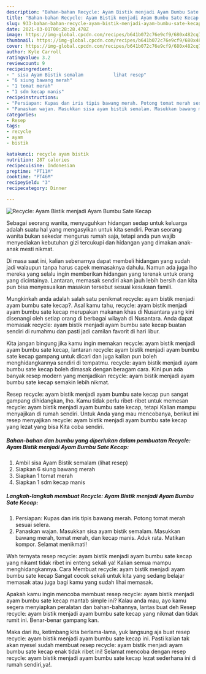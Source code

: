 ```yaml
---
description: "Bahan-bahan Recycle: Ayam Bistik menjadi Ayam Bumbu Sate Kecap yang nikmat Untuk Jualan"
title: "Bahan-bahan Recycle: Ayam Bistik menjadi Ayam Bumbu Sate Kecap yang nikmat Untuk Jualan"
slug: 933-bahan-bahan-recycle-ayam-bistik-menjadi-ayam-bumbu-sate-kecap-yang-nikmat-untuk-jualan
date: 2021-03-01T00:28:28.478Z
image: https://img-global.cpcdn.com/recipes/b641b072c76e9cf9/680x482cq70/recycle-ayam-bistik-menjadi-ayam-bumbu-sate-kecap-foto-resep-utama.jpg
thumbnail: https://img-global.cpcdn.com/recipes/b641b072c76e9cf9/680x482cq70/recycle-ayam-bistik-menjadi-ayam-bumbu-sate-kecap-foto-resep-utama.jpg
cover: https://img-global.cpcdn.com/recipes/b641b072c76e9cf9/680x482cq70/recycle-ayam-bistik-menjadi-ayam-bumbu-sate-kecap-foto-resep-utama.jpg
author: Kyle Carroll
ratingvalue: 3.2
reviewcount: 9
recipeingredient:
- " sisa Ayam Bistik semalam           lihat resep"
- "6 siung bawang merah"
- "1 tomat merah"
- "1 sdm kecap manis"
recipeinstructions:
- "Persiapan: Kupas dan iris tipis bawang merah. Potong tomat merah sesuai selera."
- "Panaskan wajan. Masukkan sisa ayam bistik semalam. Masukkan bawang merah, tomat merah, dan kecap manis. Aduk rata. Matikan kompor. Selamat menikmati!"
categories:
- Resep
tags:
- recycle
- ayam
- bistik

katakunci: recycle ayam bistik 
nutrition: 287 calories
recipecuisine: Indonesian
preptime: "PT11M"
cooktime: "PT46M"
recipeyield: "3"
recipecategory: Dinner

---
```



![Recycle: Ayam Bistik menjadi Ayam Bumbu Sate Kecap](https://img-global.cpcdn.com/recipes/b641b072c76e9cf9/680x482cq70/recycle-ayam-bistik-menjadi-ayam-bumbu-sate-kecap-foto-resep-utama.jpg)

Sebagai seorang wanita, menyuguhkan hidangan sedap untuk keluarga adalah suatu hal yang mengasyikan untuk kita sendiri. Peran seorang  wanita bukan sekedar mengurus rumah saja, tetapi anda pun wajib menyediakan kebutuhan gizi tercukupi dan hidangan yang dimakan anak-anak mesti nikmat.

Di masa  saat ini, kalian sebenarnya dapat membeli hidangan yang sudah jadi walaupun tanpa harus capek memasaknya dahulu. Namun ada juga lho mereka yang selalu ingin memberikan hidangan yang terenak untuk orang yang dicintainya. Lantaran, memasak sendiri akan jauh lebih bersih dan kita pun bisa menyesuaikan masakan tersebut sesuai kesukaan famili. 



Mungkinkah anda adalah salah satu penikmat recycle: ayam bistik menjadi ayam bumbu sate kecap?. Asal kamu tahu, recycle: ayam bistik menjadi ayam bumbu sate kecap merupakan makanan khas di Nusantara yang kini disenangi oleh setiap orang di berbagai wilayah di Nusantara. Anda dapat memasak recycle: ayam bistik menjadi ayam bumbu sate kecap buatan sendiri di rumahmu dan pasti jadi camilan favorit di hari libur.

Kita jangan bingung jika kamu ingin memakan recycle: ayam bistik menjadi ayam bumbu sate kecap, lantaran recycle: ayam bistik menjadi ayam bumbu sate kecap gampang untuk dicari dan juga kalian pun boleh menghidangkannya sendiri di tempatmu. recycle: ayam bistik menjadi ayam bumbu sate kecap boleh dimasak dengan beragam cara. Kini pun ada banyak resep modern yang menjadikan recycle: ayam bistik menjadi ayam bumbu sate kecap semakin lebih nikmat.

Resep recycle: ayam bistik menjadi ayam bumbu sate kecap pun sangat gampang dihidangkan, lho. Kamu tidak perlu ribet-ribet untuk memesan recycle: ayam bistik menjadi ayam bumbu sate kecap, tetapi Kalian mampu menyajikan di rumah sendiri. Untuk Anda yang mau mencobanya, berikut ini resep menyajikan recycle: ayam bistik menjadi ayam bumbu sate kecap yang lezat yang bisa Kita coba sendiri.

<!--inarticleads1-->

##### Bahan-bahan dan bumbu yang diperlukan dalam pembuatan Recycle: Ayam Bistik menjadi Ayam Bumbu Sate Kecap:

1. Ambil  sisa Ayam Bistik semalam           (lihat resep)
1. Siapkan 6 siung bawang merah
1. Siapkan 1 tomat merah
1. Siapkan 1 sdm kecap manis




<!--inarticleads2-->

##### Langkah-langkah membuat Recycle: Ayam Bistik menjadi Ayam Bumbu Sate Kecap:

1. Persiapan: Kupas dan iris tipis bawang merah. Potong tomat merah sesuai selera.
1. Panaskan wajan. Masukkan sisa ayam bistik semalam. Masukkan bawang merah, tomat merah, dan kecap manis. Aduk rata. Matikan kompor. Selamat menikmati!




Wah ternyata resep recycle: ayam bistik menjadi ayam bumbu sate kecap yang nikamt tidak ribet ini enteng sekali ya! Kalian semua mampu menghidangkannya. Cara Membuat recycle: ayam bistik menjadi ayam bumbu sate kecap Sangat cocok sekali untuk kita yang sedang belajar memasak atau juga bagi kamu yang sudah lihai memasak.

Apakah kamu ingin mencoba membuat resep recycle: ayam bistik menjadi ayam bumbu sate kecap mantab simple ini? Kalau anda mau, ayo kamu segera menyiapkan peralatan dan bahan-bahannya, lantas buat deh Resep recycle: ayam bistik menjadi ayam bumbu sate kecap yang nikmat dan tidak rumit ini. Benar-benar gampang kan. 

Maka dari itu, ketimbang kita berlama-lama, yuk langsung aja buat resep recycle: ayam bistik menjadi ayam bumbu sate kecap ini. Pasti kalian tak akan nyesel sudah membuat resep recycle: ayam bistik menjadi ayam bumbu sate kecap enak tidak ribet ini! Selamat mencoba dengan resep recycle: ayam bistik menjadi ayam bumbu sate kecap lezat sederhana ini di rumah sendiri,ya!.

